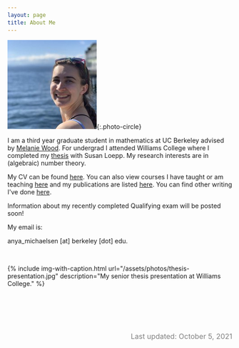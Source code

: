 ```yaml
---
layout: page
title: About Me
---
```



![image](/assets/photos/anya.jpg){:.photo-circle}

I am a third year graduate student in mathematics at UC Berkeley advised by [Melanie Wood](http://people.math.harvard.edu/~mmwood/).
For undergrad I attended Williams College where I completed my [thesis](/research) with Susan Loepp.
My research interests are in (algebraic) number theory.


My CV can be found [here](/assets/cv.pdf). You can also view courses I have taught or am teaching
[here](/teaching) and my publications are listed [here](/research). You can find other writing
I've done [here](/articles).

Information about my recently completed Qualifying exam will be posted soon! 

My email is:

anya_michaelsen [at] berkeley [dot] edu.

<br/>

{% include img-with-caption.html url="/assets/photos/thesis-presentation.jpg" description="My senior thesis presentation at Williams College." %}

<footer style="margin-top: 100px; text-align: right; font-size: 12pt; color: grey">

Last updated: October 5, 2021

<footer/>
